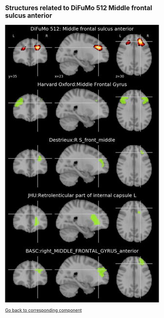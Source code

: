 


## Structures related to DiFuMo 512 Middle frontal sulcus anterior

![149](149.jpg "Structures related to DiFuMo 512 Middle frontal sulcus anterior")

[Go back to corresponding component](https://parietal-inria.github.io/DiFuMo/512/html/149.html)
